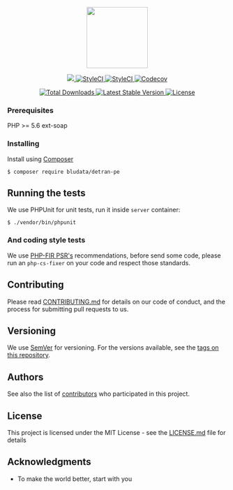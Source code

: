 <p align="center"><img width="140px" src="https://cdn.rawgit.com/Bludata/base/e6da2a03/logo.png"></p>

<p align="center">
<a href="https://travis-ci.org/bludata/detran-pe">
    <img src="https://travis-ci.org/Bludata/detran-pe.svg?branch=master">
</a>
<a href="https://styleci.io/repos/102138603">
    <img src="https://styleci.io/repos/102138603/shield?branch=master" alt="StyleCI">
</a>
<a href="https://styleci.io/repos/102138603">
    <img src="https://scrutinizer-ci.com/g/Bludata/detran-pe/badges/quality-score.png?b=master" alt="StyleCI">
</a>
<a href="https://codecov.io/gh/bludata/detran-pe">
    <img src="https://codecov.io/gh/bludata/detran-pe/branch/master/graph/badge.svg" alt="Codecov" />
</a>
</p>
<p align="center">
<a href="https://packagist.org/packages/bludata/detran-pe">
    <img src="https://poser.pugx.org/bludata/detran-pe/d/total.svg" alt="Total Downloads">
</a>
<a href="https://packagist.org/packages/bludata/detran-pe">
    <img src="https://poser.pugx.org/bludata/detran-pe/v/stable.svg" alt="Latest Stable Version">
</a>
<a href="https://packagist.org/packages/bludata/detran-pe">
    <img src="https://poser.pugx.org/bludata/detran-pe/license.svg" alt="License">
</a>
</p>

### Prerequisites

PHP >= 5.6
ext-soap

### Installing

Install using [Composer](https://getcomposer.org)

``
$ composer require bludata/detran-pe
``

## Running the tests

We use PHPUnit for unit tests, run it inside `server` container:

``
$ ./vendor/bin/phpunit
``
### And coding style tests

We use [PHP-FIR PSR's](http://www.php-fig.org/) recommendations, before send some code, please run an `php-cs-fixer` on your code and respect those standards.

## Contributing

Please read [CONTRIBUTING.md](https://github.com/bludata/detran-pe/blob/master/CONTRIBUTING.md) for details on our code of conduct, and the process for submitting pull requests to us.

## Versioning

We use [SemVer](http://semver.org/) for versioning. For the versions available, see the [tags on this repository](https://github.com/bludata/detran-pe/tags).

## Authors

See also the list of [contributors](https://github.com/bludata/detran-pe/contributors) who participated in this project.

## License

This project is licensed under the MIT License - see the [LICENSE.md](LICENSE.md) file for details

## Acknowledgments

* To make the world better, start with you

